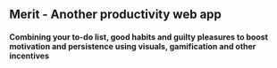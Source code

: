 ## Merit - Another productivity web app

#### Combining your to-do list, good habits and guilty pleasures to boost motivation and persistence using visuals, gamification and other incentives
